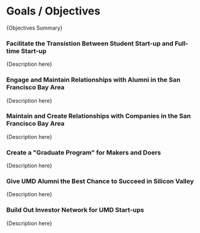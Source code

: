 # Goals / Objectives

{Objectives Summary}

### Facilitate the Transistion Between Student Start-up and Full-time Start-up

{Description here}

### Engage and Maintain Relationships with Alumni in the San Francisco Bay Area

{Description here}

### Maintain and Create Relationships with Companies in the San Francisco Bay Area

{Description here}

### Create a "Graduate Program" for Makers and Doers

{Description here}

### Give UMD Alumni the Best Chance to Succeed in Silicon Valley

{Description here}

### Build Out Investor Network for UMD Start-ups

{Description here}